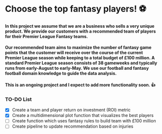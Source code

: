 # Choose the top fantasy players! :soccer:

#### In this project we assume that we are a business who sells a very unique product. We provide our customers with a recommended team of players for their Premier League Fantasy teams.
#### Our recommended team aims to maximize the number of fantasy game points that the customer will receive over the course of the current Premier League season while keeping to a total budget of £100 million. A standard Premier League season consists of 38 gameweeks and typically runs from early-August to early-May. We use our football and fantasy football domain knowledge to guide the data analysis.
#### This is an ongoing project and I expect to add more functionality soon. :thumbsup:

### TO-DO List

- [x] Create a team and player return on investment (ROI) metric
- [x] Create a multidimensional plot function that visualizes the best players
- [ ] Create function which uses fantasy rules to build team with £100 million
- [ ] Create pipeline to update recommendation based on injuries
